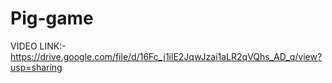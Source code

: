 # Pig-game
VIDEO LINK:- https://drive.google.com/file/d/16Fc_j1ilE2JqwJzai1aLR2qVQhs_AD_q/view?usp=sharing
